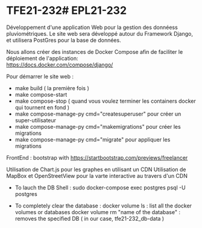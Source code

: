 # TFE21-232# EPL21-232
Développement d'une application Web pour la gestion des donnéess pluviométriques.
Le site web sera développé autour du Framework Django, et utilisera PostGres pour la base de données.

Nous allons créer des instances de Docker Compose afin de faciliter le déploiement de l'application:  
https://docs.docker.com/compose/django/

Pour démarrer le site web : 

- make build ( la première fois )
- make compose-start
- make compose-stop ( quand vous voulez terminer les containers docker qui tournent en fond )
- make compose-manage-py cmd="createsuperuser" pour créer un super-utilisateur
- make compose-manage-py cmd="makemigrations" pour créer les migrations
- make compose-manage-py cmd="migrate" pour appliquer les migrations

FrontEnd : bootstrap with https://startbootstrap.com/previews/freelancer

Utilisation de Chart.js pour les graphes en utilisant un CDN 
Utilisation de MapBox et OpenStreetView pour la varte interactive au travers d'un CDN

- To lauch the DB Shell :
  sudo docker-compose exec postgres psql -U postgres

- To completely clear the database :
docker volume ls : list all the docker volumes or databases
docker volume rm "name of the database" : removes the specified DB ( in our case, tfe21-232_db-data ) 
